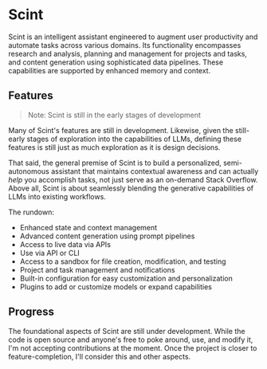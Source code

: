 # Scint

Scint is an intelligent assistant engineered to augment user productivity and automate tasks across various domains. Its functionality encompasses research and analysis, planning and management for projects and tasks, and content generation using sophisticated data pipelines. These capabilities are supported by enhanced memory and context.

## Features

> Note: Scint is still in the early stages of development

Many of Scint's features are still in development. Likewise, given the still-early stages of exploration into the capabilities of LLMs, defining these features is still just as much exploration as it is design decisions.

That said, the general premise of Scint is to build a personalized, semi-autonomous assistant that maintains contextual awareness and can actually *help* you accomplish tasks, not just serve as an on-demand Stack Overflow. Above all, Scint is about seamlessly blending the generative capabilities of LLMs into existing workflows.

The rundown:

- Enhanced state and context management
- Advanced content generation using prompt pipelines
- Access to live data via APIs
- Use via API or CLI
- Access to a sandbox for file creation, modification, and testing
- Project and task management and notifications
- Built-in configuration for easy customization and personalization
- Plugins to add or customize models or expand capabilities

## Progress

The foundational aspects of Scint are still under development. While the code is open source and anyone's free to poke around, use, and modify it, I'm not accepting contributions at the moment. Once the project is closer to feature-completion, I'll consider this and other aspects.


